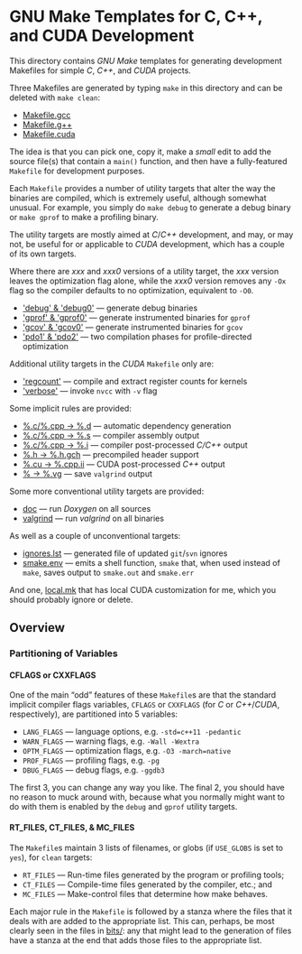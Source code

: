 GNU Make Templates for C, C++, and CUDA Development
===================================================

This directory contains _GNU Make_ templates for generating
development Makefiles for simple _C_, _C++_, and _CUDA_ projects.

Three Makefiles are generated by typing `make` in this directory and
can be deleted with `make clean`:

  * [Makefile.gcc](Makefile.gcc)
  * [Makefile.g++](Makefile.g++)
  * [Makefile.cuda](Makefile.cuda)

The idea is that you can pick one, copy it, make a _small_ edit to add
the source file(s) that contain a `main()` function, and then have a
fully-featured `Makefile` for development purposes.

Each `Makefile` provides a number of utility targets that alter the
way the binaries are compiled, which is extremely useful, although
somewhat unusual. For example, you simply do `make debug` to generate
a debug binary or `make gprof` to make a profiling binary.

The utility targets are mostly aimed at _C_/_C++_ development, and
may, or may not, be useful for or applicable to _CUDA_ development,
which has a couple of its own targets.

Where there are _xxx_ and _xxx0_ versions of a utility target, the
_xxx_ version leaves the optimization flag alone, while the _xxx0_
version removes any `-Ox` flag so the compiler defaults to no
optimization, equivalent to `-O0`.

  * ['debug' & 'debug0'](bits/debug.mk) — generate debug binaries
  * ['gprof' & 'gprof0'](bits/gprof.mk) — generate instrumented binaries for `gprof`
  * ['gcov' & 'gcov0'](bits/gcov.mk) — generate instrumented binaries for `gcov`
  * ['pdo1' & 'pdo2'](bits/pdo.mk) — two compilation phases for profile-directed optimization

Additional utility targets in the _CUDA_ `Makefile` only are:

  * ['regcount'](bits/CUDA.mk) — compile and extract register counts for kernels
  * ['verbose'](bits/CUDA.mk) — invoke `nvcc` with `-v` flag

Some implicit rules are provided:

  * [%.c/%.cpp -> %.d](bits/deps.mk) — automatic dependency generation
  * [%.c/%.cpp -> %.s](bits/asm.mk) — compiler assembly output
  * [%.c/%.cpp -> %.i](bits/ppc.mk) — compiler post-processed _C/C++_ output
  * [%.h -> %.h.gch](bits/pch.mk) — precompiled header support
  * [%.cu -> %.cpp.ii](bits/CUDA.mk) — CUDA post-processed _C++_ output
  * [% -> %.vg](bits/valgrind.mk) — save `valgrind` output
  
Some more conventional utility targets are provided:

  * [doc](bits/doxygen.mk) — run _Doxygen_ on all sources
  * [valgrind](bits/valgrind.mk) — run _valgrind_ on all binaries

As well as a couple of unconventional targets:

  * [ignores.lst](bits/ignores.mk) — generated file of updated `git`/`svn` ignores
  * [smake.env](bits/smake.mk) — emits a shell function, `smake` that, when used instead of `make`, saves output to `smake.out` and `smake.err`

And one, [local.mk](bits/local.mk) that has local CUDA customization
for me, which you should probably ignore or delete.

Overview
--------

### Partitioning of Variables ###

#### CFLAGS or CXXFLAGS ####

One of the main “odd” features of these `Makefile`s are that the
standard implicit compiler flags variables, `CFLAGS` or `CXXFLAGS`
(for _C_ or _C++_/_CUDA_, respectively), are partitioned into 5
variables:

  * `LANG_FLAGS` — language options, e.g. `-std=c++11 -pedantic`
  * `WARN_FLAGS` — warning flags, e.g. `-Wall -Wextra`
  * `OPTM_FLAGS` — optimization flags, e.g. `-O3 -march=native`
  * `PROF_FLAGS` — profiling flags, e.g. `-pg`
  * `DBUG_FLAGS` — debug flags, e.g. `-ggdb3`

The first 3, you can change any way you like. The final 2, you should
have no reason to muck around with, because what you normally might
want to do with them is enabled by the `debug` and `gprof` utility
targets.

#### RT_FILES, CT_FILES, & MC_FILES ####

The `Makefile`s maintain 3 lists of filenames, or globs (if
`USE_GLOBS` is set to `yes`), for `clean` targets:

  * `RT_FILES` — Run-time files generated by the program or profiling tools;
  * `CT_FILES` — Compile-time files generated by the compiler, etc.; and
  * `MC_FILES` — Make-control files that determine how make behaves.

Each major rule in the `Makefile` is followed by a stanza where the
files that it deals with are added to the appropriate list. This can,
perhaps, be most clearly seen in the files in [bits/](bits/): any that
might lead to the generation of files have a stanza at the end that
adds those files to the appropriate list.

